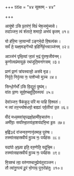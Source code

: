 +++
title = "४४ सूक्तम् - ४४"

+++

आयु॑षो ऽसि प्र॒तर॑णं॒ विप्रं॑ भेष॒जमु॑च्यसे।  
तदा॑ञ्जन॒ त्वं शं॑ताते॒ शमापो॒ अभ॑यं कृतम् ॥१॥

यो ह॑रि॒मा जा॒यान्यो॑ ऽङ्गभे॒दो वि॒षल्प॑कः।  
सर्वं॑ ते॒ यक्ष्म॒मङ्गे॑भ्यो ब॒हिर्निर्ह॒न्त्वाञ्ज॑नम् ॥२॥

आञ्ज॑नं पृथि॒व्यां जा॒तं भ॒द्रं पु॑रुष॒जीव॑नम्।  
कृ॒णोत्वप्र॑मायुकं॒ रथ॑जूति॒मना॑गसम् ॥३॥

प्राण॑ प्रा॒णं त्रा॑यस्वासो॒ अस॑वे मृड।  
निरृ॑ते॒ निरृ॑त्या नः॒ पाशे॑भ्यो मुञ्च ॥४॥

सिन्धो॒र्गर्भो॑ ऽसि वि॒द्युतं॒ पुष्प॑म्।  
वा॑तः प्रा॒णः सूर्य॒श्चक्षु॑र्दि॒वस्पयः॑ ॥५॥

देवा॑ञ्जन॒ त्रैक॑कुद॒ परि॑ मा पाहि वि॒श्वतः॑।  
न त्वा॑ तर॒न्त्योष॑धयो॒ बाह्याः॑ पर्व॒तीया॑ उ॒त ॥६॥

वीदं मध्य॒मवा॑सृपद्रक्षो॒हामी॑व॒चात॑नः।  
अमी॑वाः॒ सर्वा॑श्चा॒तय॑न्ना॒शय॑दभि॒भा इ॒तः ॥७॥

ब॒ह्वि॑३दं रा॑जन्वरु॒णानृ॑तमाह॒ पूरु॑षः।  
तस्मा॑त्सहस्रवीर्य मु॒ञ्च नः॒ पर्यंह॑सः ॥८॥

यदा॑पो अ॒घ्न्या इति॒ वरु॒णेति॒ यदू॑चि॒म।  
तस्मा॑त्सहस्रवीर्य मु॒ञ्च नः॒ पर्यंह॑सः ॥९॥

मि॒त्रश्च॑ त्वा॒ वरु॑णश्चानु॒प्रेय॑तुराञ्जन।  
तौ त्वा॑नु॒गत्य॑ दू॒रं भो॒गाय॒ पुन॒रोह॑तुः ॥१०॥
